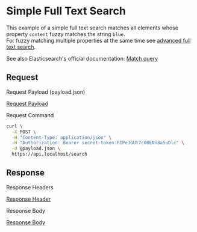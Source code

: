# Simple Full Text Search

This example of a simple full text search matches all elements whose property `content` fuzzy matches the string
`blue`.  
For fuzzy matching multiple properties at the same time see [advanced full text search](./api-endpoints/search/example/advanced-full-text-search).

See also Elasticsearch's official documentation: [Match query](https://www.elastic.co/docs/reference/query-languages/query-dsl/query-dsl-match-query)

## Request

<div class="code-title">Request Payload (payload.json)</div>

[Request Payload](simple-full-text-search/request-payload.json ':include :type=code')

<div class="code-title">Request Command</div>

```bash
curl \
  -X POST \
  -H "Content-Type: application/json" \
  -H "Authorization: Bearer secret-token:PIPeJGUt7c00ENn8a5uDlc" \
  -d @payload.json \
  https://api.localhost/search
```

## Response

<div class="code-title auto-refresh">Response Headers</div>

[Response Header](simple-full-text-search/response-header.txt ':include :type=code')

<div class="code-title auto-refresh">Response Body</div>

[Response Body](simple-full-text-search/response-body.json ':include :type=code')
